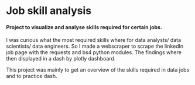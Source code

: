 # Job skill analysis

#### Project to visualize and analyse skills required for certain jobs.


I was curious what the most required skills where for data analysts/ data scientists/ data engineers.
So I made a webscraper to scrape the linkedIn job page with the requests and bs4 python modules.
The findings where then displayed in a dash by plotly dashboard.

This project was mainly to get an overview of the skills required in data jobs and to practice dash.
